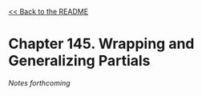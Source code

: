 [&lt;&lt; Back to the README](README.md)

# Chapter 145. Wrapping and Generalizing Partials

*Notes forthcoming*